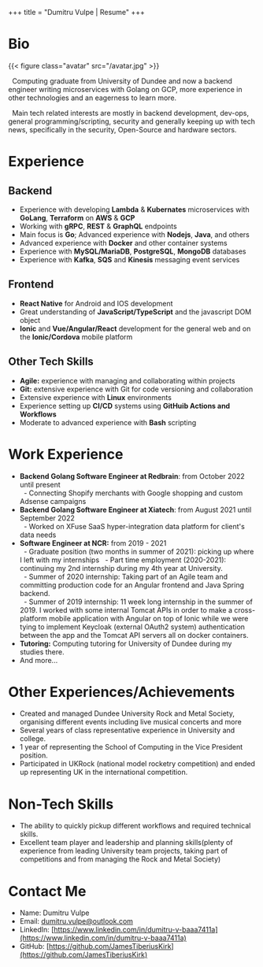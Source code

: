 +++
title = "Dumitru Vulpe | Resume"
+++

# Bio

{{< figure class="avatar" src="/avatar.jpg" >}}

&nbsp; Computing graduate from University of Dundee and now a backend engineer writing microservices with Golang on GCP, more experience in other technologies and an eagerness to learn more.

&nbsp; Main tech related interests are mostly in backend development, dev-ops, general programming/scripting, security and generally keeping up with tech news, specifically in the security, Open-Source and hardware sectors.

# Experience 
## Backend
- Experience with developing **Lambda** \& **Kubernates** microservices with **GoLang**, **Terraform** on **AWS** \& **GCP**
- Working with **gRPC**, **REST** \& **GraphQL** endpoints
- Main focus is **Go**; Advanced experience with **Nodejs**, **Java**, and others
- Advanced experience with **Docker** and other container systems
- Experience with **MySQL/MariaDB**, **PostgreSQL**, **MongoDB** databases
- Experience with **Kafka**, **SQS** and **Kinesis** messaging event services

## Frontend
- **React Native** for Android and IOS development
- Great understanding of **JavaScript/TypeScript** and the javascript DOM object
- **Ionic** and **Vue/Angular/React** development for the general web and on the **Ionic/Cordova** mobile platform

## Other Tech Skills 
- **Agile:** experience with managing and collaborating within projects 
- **Git:** extensive experience with Git for code versioning and collaboration
- Extensive experience with **Linux** environments
- Experience setting up **CI/CD** systems using **GitHuib Actions and Workflows**
- Moderate to advanced experience with **Bash** scripting

# Work Experience
- **Backend Golang Software Engineer at Redbrain**: from October 2022 until present  
&nbsp; - Connecting Shopify merchants with Google shopping and custom Adsense campaigns
- **Backend Golang Software Engineer at Xiatech**: from August 2021 until September 2022  
&nbsp; - Worked on XFuse SaaS hyper-integration data platform for client's data needs 
- **Software Engineer at NCR:**  from 2019 - 2021  
&nbsp; - Graduate position (two months in summer of 2021): picking up where I left with my internships
&nbsp; - Part time employment (2020-2021): continuing my 2nd internship during my 4th year at University.  
&nbsp; - Summer of 2020 internship: Taking part of an Agile team and committing production code for an Angular frontend and Java Spring backend.  
&nbsp; - Summer of 2019 internship: 11 week long internship in the summer of 2019. I worked with some internal Tomcat APIs in order to make a cross-platform mobile application with Angular on top of Ionic while we were tying to implement Keycloak (external OAuth2 system) authentication between the app and the Tomcat API servers all on docker containers.  
- **Tutoring:** Computing tutoring for University of Dundee during my studies there.
- And more...
<!--- **Kicktek Ltd:** 2016 summer job working as an IT assistant and working on their e-commerce installation, learning how it works, suggesting fixes, improvements, etc.-->
<!--- **Civica UK Ltd:** 1 week of work experience, lightly shadowing their software development routine, testing, updating, deployment and maintenance.-->
<!--- **Redbridge College:** Year long work experience (1 day a week) took a position in the IT network and service team. Had responsibilities such as responding to help desk requests, testing equipment, repairs and others.-->

# Other Experiences/Achievements
- Created and managed Dundee University Rock and Metal Society, organising different events including live musical concerts and more
- Several years of class representative experience in University and college.
- 1 year of representing the School of Computing in the Vice President position.
- Participated in UKRock (national model rocketry competition) and ended up representing UK in the international competition.

# Non-Tech Skills
- The ability to quickly pickup different workflows and required technical skills.
- Excellent team player and leadership and planning skills(plenty of experience from leading University team projects, taking part of competitions and from managing the Rock and Metal Society)

# Contact Me
* Name: Dumitru Vulpe
* Email: [dumitru.vulpe@outlook.com](mailto:dumitru.vulpe@outlook.com)
* LinkedIn: [https://www.linkedin.com/in/dumitru-v-baaa7411a](https://www.linkedin.com/in/dumitru-v-baaa7411a)
* GitHub: [https://github.com/JamesTiberiusKirk](https://github.com/JamesTiberiusKirk)

